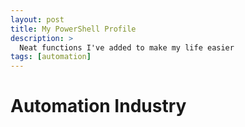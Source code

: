 ```yaml
---
layout: post
title: My PowerShell Profile
description: >
  Neat functions I've added to make my life easier
tags: [automation]
---
```


# Automation Industry 
